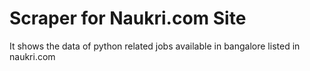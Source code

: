 # Scraper for Naukri.com Site
It shows the data of python related jobs available in bangalore listed in naukri.com

